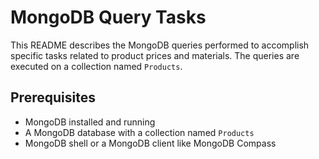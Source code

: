 # MongoDB Query Tasks

This README describes the MongoDB queries performed to accomplish specific tasks related to product prices and materials. The queries are executed on a collection named `Products`.

## Prerequisites

- MongoDB installed and running
- A MongoDB database with a collection named `Products`
- MongoDB shell or a MongoDB client like MongoDB Compass
